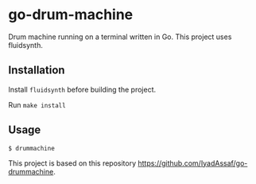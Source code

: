 # go-drum-machine
Drum machine running on a terminal written in Go.
This project uses fluidsynth.
## Installation
Install `fluidsynth` before building the project.

Run `make install`

## Usage

```
$ drummachine
```

This project is based on this repository https://github.com/IyadAssaf/go-drummachine.
